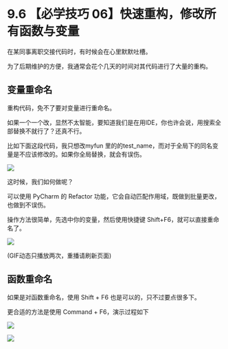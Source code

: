 # 9.6 【必学技巧 06】快速重构，修改所有函数与变量



在某同事离职交接代码时，有时候会在心里默默吐槽。

为了后期维护的方便，我通常会花个几天的时间对其代码进行了大量的重构。

## 变量重命名

重构代码，免不了要对变量进行重命名。

如果一个一个改，显然不太智能，要知道我们是在用IDE，你也许会说，用搜索全部替换不就行了？还真不行。

比如下面这段代码，我只想改myfun 里的的test_name，而对于全局下的同名变量是不应该修改的。如果你全局替换，就会有误伤。

![](http://image.iswbm.com/20190629211910.png)

这时候，我们如何做呢？

可以使用 PyCharm 的 Refactor 功能，它会自动匹配作用域，既做到批量更改，也做到不误伤。

操作方法很简单，先选中你的变量，然后使用快捷键 Shift+F6，就可以直接重命名了。

![](https://i.loli.net/2019/06/29/5d1764b94d11128912.gif)

(GIF动态只播放两次，重播请刷新页面)

## 函数重命名

如果是对函数重命名，使用 Shift + F6 也是可以的，只不过要点很多下。

更合适的方法是使用 Command + F6，演示过程如下

![](http://image.iswbm.com/rename.gif)

![](https://open.weixin.qq.com/qr/code?username=idealyard)